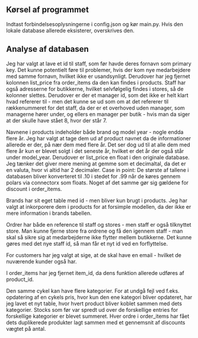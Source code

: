 ## Kørsel af programmet

Indtast forbindelsesoplysningerne i config.json og kør main.py. Hvis den lokale database allerede eksisterer, overskrives den.

## Analyse af databasen

Jeg har valgt at lave et id til staff, som før havde deres fornavn som primary key. Det kunne potentielt føre til problemer, hvis der kom nye medarbejdere med samme fornavn, hvilket ikke er usandsynligt. Derudover har jeg fjernet kolonnen list_price fra order_items da den kan findes i products. Staff har også adresserne for butikkerne, hvilket selvfølgelig findes i stores, så de kolonner slettes. Derudover er der et manager id, som det ikke er helt klart hvad refererer til - men det kunne se ud som om at det refererer til rækkenummeret for det staff, da der er et overhoved uden manager, som managerne hører under, og ellers en manager per butik - hvis man da siger at der skulle have stået 8, hvor der står 7.

Navnene i products indeholder både brand og model year - nogle endda flere år. Jeg har valgt at tage dem ud af product navnet da de informationer allerede er der, på nær dem med flere år. Det ser dog ud til at alle dem med flere år kun er blevet solgt i det seneste år, hvilket er det år der også står under model_year.
Derudover er list_price en float i den originale database. Jeg tænker det giver mere mening at gemme som et decimaltal, da det er en valuta, hvor vi altid har 2 decimaler. Case in point: De største af tallene i databasen bliver konverteret til .10 i stedet for .99 når de køres gennem polars via connectorx som floats. Noget af det samme gør sig gældene for discount i order_items.

Brands har sit eget table med id - men bliver kun brugt i products. Jeg har valgt at inkorporere dem i products for at forsimple modellen, da der ikke er mere information i brands tabellen.

Ordrer har både en reference til staff og stores - men staff er også tilknyttet store. Man kunne fjerne store fra ordrene og få den igennem staff - man skal så sikre sig at medarbejderne ikke flytter mellem butikkerne. Det kunne gøres med det nye staff id, så man får et nyt id ved en forflyttelse.

For customers har jeg valgt at sige, at de skal have en email - hvilket de nuværende kunder også har.

I order_items har jeg fjernet item_id, da dens funktion allerede udføres af product_id.

Den samme cykel kan have flere kategorier. For at undgå fejl ved f.eks. opdatering af en cykels pris, hvor kun den ene kategori bliver opdateret, har jeg lavet et nyt table, hvor hvert product bliver koblet sammen med dets kategorier. Stocks som før var spredt ud over de forskellige entries for forskellige kategorier er blevet summeret. Hver ordre i order_items har fået dets duplikerede produkter lagt sammen med et gennemsnit af discounts vægtet på antal.

